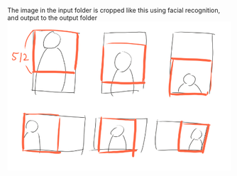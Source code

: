 The image in the input folder is cropped like this using facial recognition, and output to the output folder
![crop like this](https://raw.githubusercontent.com/IzumiSatoshi/waifu-squarelizer/main/images/waifu-sq.jpg)   